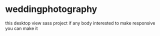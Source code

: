 # weddingphotography
this desktop view sass project 
if any body interested to make responsive you can make it
